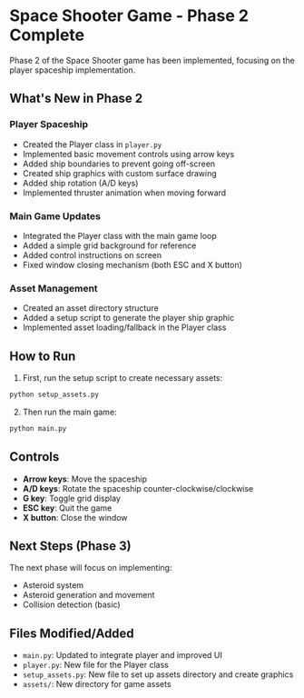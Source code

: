 # Space Shooter Game - Phase 2 Complete

Phase 2 of the Space Shooter game has been implemented, focusing on the player spaceship implementation.

## What's New in Phase 2

### Player Spaceship
- Created the Player class in `player.py`
- Implemented basic movement controls using arrow keys
- Added ship boundaries to prevent going off-screen
- Created ship graphics with custom surface drawing
- Added ship rotation (A/D keys)
- Implemented thruster animation when moving forward

### Main Game Updates
- Integrated the Player class with the main game loop
- Added a simple grid background for reference
- Added control instructions on screen
- Fixed window closing mechanism (both ESC and X button)

### Asset Management
- Created an asset directory structure
- Added a setup script to generate the player ship graphic
- Implemented asset loading/fallback in the Player class

## How to Run

1. First, run the setup script to create necessary assets:
```bash
python setup_assets.py
```

2. Then run the main game:
```bash
python main.py
```

## Controls

- **Arrow keys**: Move the spaceship
- **A/D keys**: Rotate the spaceship counter-clockwise/clockwise
- **G key**: Toggle grid display
- **ESC key**: Quit the game
- **X button**: Close the window

## Next Steps (Phase 3)

The next phase will focus on implementing:
- Asteroid system
- Asteroid generation and movement
- Collision detection (basic)

## Files Modified/Added

- `main.py`: Updated to integrate player and improved UI
- `player.py`: New file for the Player class
- `setup_assets.py`: New file to set up assets directory and create graphics
- `assets/`: New directory for game assets
